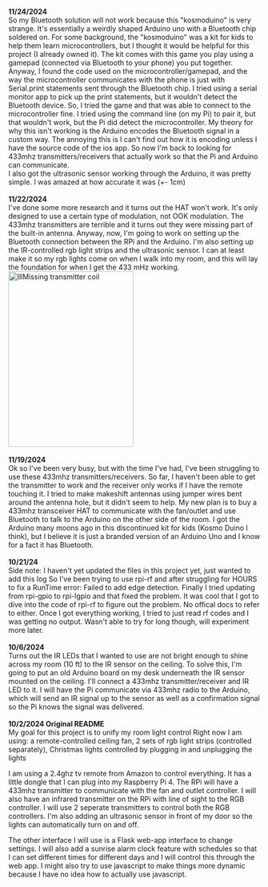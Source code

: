 **11/24/2024**  
So my Bluetooth solution will not work because this "kosmoduino" is very strange. It's essentially a weirdly shaped Arduino uno with a Bluetooth chip soldered on. For some background, the "kosmoduino" was a kit for kids to help them learn microcontrollers, but I thought it would be helpful for this project (I already owned it). The kit comes with this game you play using a gamepad (connected via Bluetooth to your phone) you put together. Anyway, I found the code used on the microcontroller/gamepad, and the way the microcontroller communicates with the phone is just with Serial.print statements sent through the Bluetooth chip. I tried using a serial monitor app to pick up the print statements, but it wouldn't detect the Bluetooth device. So, I tried the game and that was able to connect to the microcontroller fine. I tried using the command line (on my Pi) to pair it, but that wouldn't work, but the Pi did detect the microcontroller. My theory for why this isn't working is the Arduino encodes the Bluetooth signal in a custom way. The annoying this is I can't find out how it is encoding unless I have the source code of the ios app. So now I'm back to looking for 433mhz transmitters/receivers that actually work so that the Pi and Arduino can communicate.  
I also got the ultrasonic sensor working through the Arduino, it was pretty simple. I was amazed at how accurate it was (+- 1cm)
<br>
<br>
**11/22/2024**  
I've done some more research and it turns out the HAT won't work. It's only designed to use a certain type of modulation, not OOK modulation. The 433mhz transmitters are terrible and it turns out they were missing part of the built-in antenna. Anyway, now, I'm going to work on setting up the Bluetooth connection between the RPi and the Arduino. I'm also setting up the IR-controlled rgb light strips and the ultrasonic sensor. I can at least make it so my rgb lights come on when I walk into my room, and this will lay the foundation for when I get the 433 mHz working.
<br>
<img src="https://m.media-amazon.com/images/I/71eWTMtqWxL.jpg" alt="lllMissing transmitter coil" width="250" height="350"/>
<br>
<br>
**11/19/2024**  
Ok so I've been very busy, but with the time I've had, I've been struggling to use these 433mhz transmitters/receivers. So far, I haven't been able to get the transmitter to work and the receiver only works if I have the remote touching it. I tried to make makeshift antennas using jumper wires bent around the antenna hole, but it didn't seem to help. My new plan is to buy a 433mhz transceiver HAT to communicate with the fan/outlet and use Bluetooth to talk to the Arduino on the other side of the room. I got the Arduino many moons ago in this discontinued kit for kids (Kosmo Duino I think), but I believe it is just a branded version of an Arduino Uno and I know for a fact it has Bluetooth.
<br>
<br>
**10/21/24**  
Side note: I haven't yet updated the files in this project yet, just wanted to add this log
So I've been trying to use rpi-rf and after struggling for HOURS to fix a RunTime error: Failed to add edge detection. Finally I tried updating from rpi-gpio to rpi-lgpio and that fixed the problem. It was cool that I got to dive into the code of rpi-rf to figure out the problem. No offical docs to refer to either. Once I got everything working, I tried to just read rf codes and I was getting no output. Wasn't able to try for long though, will experiment more later.
<br>
<br>
**10/6/2024**  
Turns out the IR LEDs that I wanted to use are not bright enough to shine across my room (10 ft) to the IR sensor on the ceiling. To solve this, I'm going to put an old Arduino board on my desk underneath the IR sensor mounted on the ceiling. I'll connect a 433mhz transmitter/receiver and IR LED to it. I will have the Pi communicate via 433mhz radio to the Arduino, which will send an IR signal up to the sensor as well as a confirmation signal so the Pi knows the signal was delivered.
<br>
<br>
**10/2/2024  Original README**  
My goal for this project is to unify my room light control
Right now I am using: a remote-controlled ceiling fan, 2 sets of rgb light strips (controlled separately), Christmas lights controlled by plugging in and unplugging the lights

I am using a 2.4ghz tv remote from Amazon to control everything. It has a little dongle that I can plug into my Raspberry Pi 4. The RPi will have a 433mhz transmitter to communicate with the fan and outlet controller. I will also have an infrared transmitter on the RPi with line of sight to the RGB controller. I will use 2 seperate transmitters to control both the RGB controllers. I'm also adding an ultrasonic sensor in front of my door so the lights can automatically turn on and off.

The other interface I will use is a Flask web-app interface to change settings. I will also add a sunrise alarm clock feature with schedules so that I can set different times for different days and I will control this through the web app. I might also try to use javascript to make things more dynamic because I have no idea how to actually use javascript.
